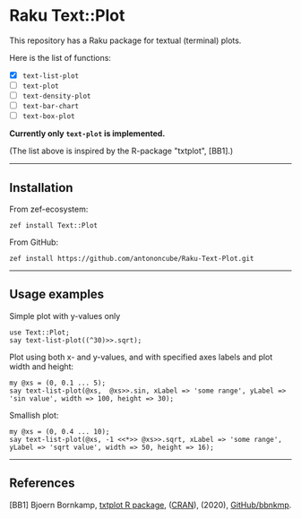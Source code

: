 # Raku Text::Plot

This repository has a Raku package for textual (terminal) plots.

Here is the list of functions:

- [X] `text-list-plot`
- [ ] `text-plot`
- [ ] `text-density-plot`
- [ ] `text-bar-chart`
- [ ] `text-box-plot`

**Currently only `text-plot` is implemented.**

(The list above is inspired by the R-package "txtplot", [BB1].)

-------

## Installation

From zef-ecosystem:

```shell
zef install Text::Plot
```

From GitHub:

```shell
zef install https://github.com/antononcube/Raku-Text-Plot.git
```

------

## Usage examples
 
Simple plot with y-values only

```perl6
use Text::Plot;
say text-list-plot((^30)>>.sqrt);
```

Plot using both x- and y-values, and with specified axes labels and plot width and height:

```perl6
my @xs = (0, 0.1 ... 5);
say text-list-plot(@xs,  @xs>>.sin, xLabel => 'some range', yLabel => 'sin value', width => 100, height => 30);
```

Smallish plot:

```perl6
my @xs = (0, 0.4 ... 10);
say text-list-plot(@xs, -1 <<*>> @xs>>.sqrt, xLabel => 'some range', yLabel => 'sqrt value', width => 50, height => 16);
```

-------

## References

[BB1] Bjoern Bornkamp,
[txtplot R package](https://github.com/bbnkmp/txtplot),
([CRAN](https://github.com/cran/txtplot)),
(2020),
[GitHub/bbnkmp](https://github.com/bbnkmp).